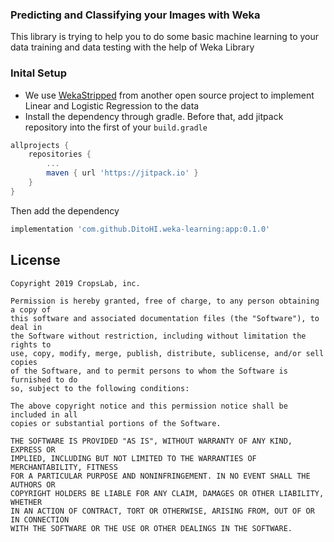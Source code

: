 ### Predicting and Classifying your Images with Weka

This library is trying to help you to do some basic machine learning to your data training and data testing with the help of Weka Library

### Inital Setup

* We use [WekaStripped](https://github.com/rjmarsan/Weka-for-Android) from another open source project to implement Linear and Logistic Regression to the data
* Install the dependency through gradle. Before that, add jitpack repository into the first of your `build.gradle`
```groovy
allprojects {
    repositories {
	    ...
	    maven { url 'https://jitpack.io' }
	}
}
```
Then add the dependency
```groovy
implementation 'com.github.DitoHI.weka-learning:app:0.1.0'
```

License
--------

    Copyright 2019 CropsLab, inc.
    
    Permission is hereby granted, free of charge, to any person obtaining a copy of 
    this software and associated documentation files (the "Software"), to deal in 
    the Software without restriction, including without limitation the rights to 
    use, copy, modify, merge, publish, distribute, sublicense, and/or sell copies 
    of the Software, and to permit persons to whom the Software is furnished to do 
    so, subject to the following conditions:
    
    The above copyright notice and this permission notice shall be included in all 
    copies or substantial portions of the Software.
    
    THE SOFTWARE IS PROVIDED "AS IS", WITHOUT WARRANTY OF ANY KIND, EXPRESS OR 
    IMPLIED, INCLUDING BUT NOT LIMITED TO THE WARRANTIES OF MERCHANTABILITY, FITNESS 
    FOR A PARTICULAR PURPOSE AND NONINFRINGEMENT. IN NO EVENT SHALL THE AUTHORS OR 
    COPYRIGHT HOLDERS BE LIABLE FOR ANY CLAIM, DAMAGES OR OTHER LIABILITY, WHETHER 
    IN AN ACTION OF CONTRACT, TORT OR OTHERWISE, ARISING FROM, OUT OF OR IN CONNECTION 
    WITH THE SOFTWARE OR THE USE OR OTHER DEALINGS IN THE SOFTWARE.
